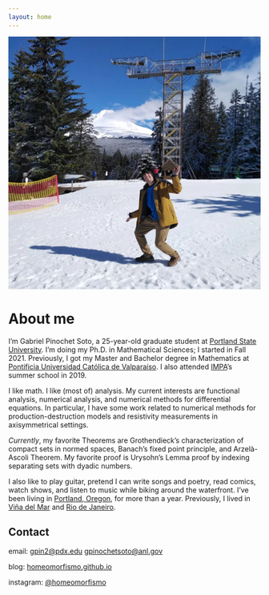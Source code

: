 ```yaml
---
layout: home
---
```


![Skibowl Mount Hood](assets/pic1.png "Me at Skibowl Mount Hood")

# About me

I’m Gabriel Pinochet Soto, a 25-year-old graduate student at [Portland State University](https://www.pdx.edu/). I’m doing my Ph.D. in Mathematical Sciences; I started in Fall 2021. Previously, I got my Master and Bachelor degree in Mathematics at [Pontificia Universidad Católica de Valparaíso](https://pucv.cl/). I also attended [IMPA](https://impa.br/)’s summer school in 2019.

I like math. I like (most of) analysis. My current interests are functional analysis, numerical analysis, and numerical methods for differential equations. In particular, I have some work related to numerical methods for production-destruction models and resistivity measurements in axisymmetrical settings.

*Currently*, my favorite Theorems are Grothendieck’s characterization of compact sets in normed spaces, Banach’s fixed point principle, and Arzelà-Ascoli Theorem. My favorite proof is Urysohn’s Lemma proof by indexing separating sets with dyadic numbers.

I also like to play guitar, pretend I can write songs and poetry, read comics, watch shows, and listen to music while biking around the waterfront. I’ve been living in [Portland, Oregon](https://www.portland.gov/), for more than a year. Previously, I lived in [Viña del Mar](https://www.chile.travel/en/where-to-go/destination/vina-del-mar/) and [Rio de Janeiro](https://www.riodejaneiro.com/).

## Contact

email: [gpin2@pdx.edu](mailto:gpin2@pdx.edu) [gpinochetsoto@anl.gov](mailto:gpinochetsoto@anl.gov)

blog: [homeomorfismo.github.io](https://homeomorfismo.github.io/)

instagram: [@homeomorfismo](https://www.instagram.com/homeomorfismo/)
